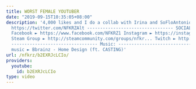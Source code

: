 ```yaml
---
title: WORST FEMALE YOUTUBER
date: "2019-09-15T10:35:05+08:00"
description: '4,000 likes and I do a collab with Irina and SoFloAntonio Twitter ►
  https://twitter.com/NFKRZAlt --------------------------------- SOCIAL MEDIA LINKS:
  Facebook ► https://www.facebook.com/NFKRZ1 Instagram ► https://instagram.com/roman_nfkrz/
  Steam Group ► http://steamcommunity.com/groups/nfkr... Twitch ► http://www.twitch.tv/nfkrz
  --------------------------------- Music: --------------------------------- Outro
  music ► Bbrainz - Home Design (ft. CASTING)'
url: /nfkrz/b2EXRJcLCIo/
providers:
  youtube:
    id: b2EXRJcLCIo
type: video
---
```


